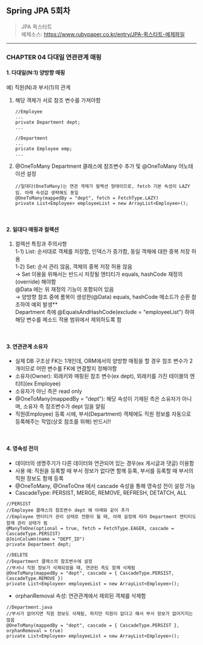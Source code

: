 ## Spring JPA 5회차
> JPA 퀵스타트  
  예제소스: https://www.rubypaper.co.kr/entry/JPA-퀵스타트-예제파일
---

### CHAPTER 04 다대일 연관관계 매핑
#### 1. 다대일(N:1) 양방향 매핑
 예) 직원(N)과 부서(1)의 관계
 1) 해당 객체가 서로 참조 변수를 가져야함
	```
	//Employee
	...
	private Department dept;
	...
	
	//Department
	...
	pricate Employee emp;
	...
	```
 2) @OneToMany
   Department 클래스에 참조변수 추가 및 @OneToMany 어노테이션 설정
	```
	//일대다(OneToMany)는 연관 객체가 컬렉션 형태이므로, fetch 기본 속성이 LAZY 임. 아래 속성값 생략해도 동일
	@OneToMany(mappedBy = "dept", fetch = FetchType.LAZY)
	private List<Employee> employeeList = new ArrayList<Employee>();
	```
<br>

#### 2. 일대다 매핑과 컬렉션
 1) 컬렉션 특징과 주의사항  
  1-1) List: 순서대로 객체를 저장함, 인덱스가 증가함, 동일 객체에 대한 중복 저장 허용  
  1-2) Set: 순서 관리 않음, 객체의 중복 저장 허용 않음  
      → Set 이용을 위해서는 반드시 저장될 엔티티가 equals, hashCode 재정의(override) 해야함  
	    @Data 에는 위 재정의 기능이 포함되어 있음  
      → 양방향 참조 중에 롬복이 생성한(@Data) equals, hashCode 메소드가 순환 참조하여 예외 발생**  
	    Department 측에 @EqualsAndHashCode(exclude = "employeeList") 하여  
		해당 변수를 메소드 적용 범위에서 제외하도록 함
<br>

#### 3. 연관관계 소유자
 - 실제 DB 구조상 FK는 1개인데, ORM에서의 양방향 매핑을 할 경우 참조 변수가 2개이므로 어떤 변수를 FK에 연결할지 정해야함
 - 소유자(Owner): 외래키와 매핑된 참조 변수(ex dept), 외래키를 가진 테이블의 엔티티(ex Employee)
 - 소유자가 아닌 측은 read only
 - @OneToMany(mappedBy = "dept"): 해당 속성이 기재된 측은 소유자가 아니며, 소유자 측 참조변수가 dept 임을 알림
 - 직원(Employee) 등록 시에, 부서(Department) 객체에도 직원 정보를 자동으로 등록해주는 작업(상호 참조를 위해) 반드시!!
<br>

#### 4. 영속성 전이
 - 데이터의 생명주기가 다른 데이터와 연관되어 있는 경우(ex 게시글과 댓글) 이용함
 - 사용 예: 직원을 등록할 때 부서 정보가 없다면 함께 등록, 부서를 등록할 때 부서의 직원 정보도 함께 등록
 - @OneToMany, @OneToOne 에서 cascade 속성을 통해 영속성 전이 설정 가능
 - CascadeType: PERSIST, MERGE, REMOVE, REFRESH, DETATCH, ALL
 ```
 //PERSIST
 //Employee 클래스의 참조변수 dept 에 아래와 같이 추가
 //Employee 엔티티가 관리 상태로 전환이 될 때, 아래 설정에 따라 Department 엔티티도 함께 관리 상태가 됨
 @ManyToOne(optional = true, fetch = FetchType.EAGER, cascade = CascadeType.PERSIST)
 @JoinColumn(name = "DEPT_ID")
 private Department dept;
 
 //DELETE
 //Department 클래스의 참조변수에 설정
 //부서나 직원 정보가 삭제되었을 때, 연관된 측도 함께 삭제됨
 @OneToMany(mappedBy = "dept", cascade = { CascadeType.PERSIST, CascadeType.REMOVE })
 private List<Employee> employeeList = new ArrayList<Employee>();
 ```
 - orphanRemoval 속성: 연관관계에서 제외된 객체를 삭제함
 ```
 //Department.java
 //부서가 없어지면 직원 정보도 삭제됨, 하지만 직원이 없다고 해서 부서 정보가 없어지지는 않음
 @OneToMany(mappedBy = "dept", cascade = { CascadeType.PERSIST }, orphanRemoval = true)
 private List<Employee> employeeList = new ArrayList<Employee>();
 ```
<br>
<br>
